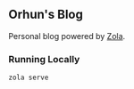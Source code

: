 ## Orhun's Blog

Personal blog powered by [Zola](https://github.com/getzola/zola).

### Running Locally

```sh
zola serve
```
